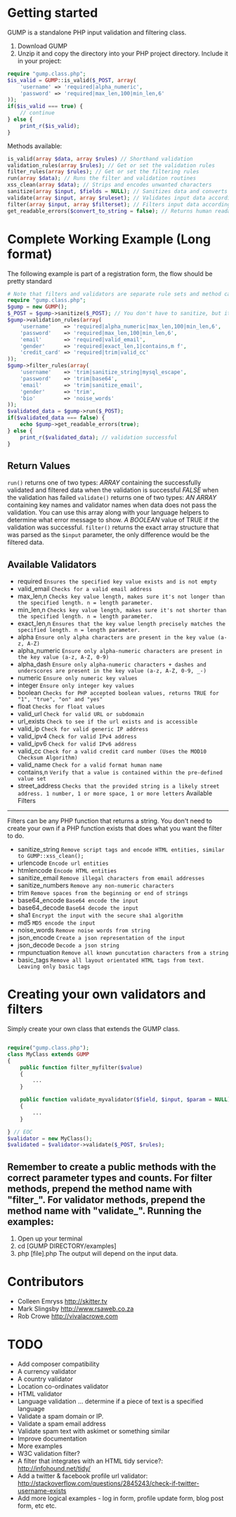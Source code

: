 # Getting started
GUMP is a standalone PHP input validation and filtering class.
1. Download GUMP
2. Unzip it and copy the directory into your PHP project directory.
Include it in your project:
```php
require "gump.class.php";
$is_valid = GUMP::is_valid($_POST, array(
	'username' => 'required|alpha_numeric',
	'password' => 'required|max_len,100|min_len,6'
));
if($is_valid === true) {
	// continue
} else {
	print_r($is_valid);
}
```
Methods available:
```php
is_valid(array $data, array $rules) // Shorthand validation
validation_rules(array $rules); // Get or set the validation rules
filter_rules(array $rules); // Get or set the filtering rules
run(array $data); // Runs the filter and validation routines
xss_clean(array $data); // Strips and encodes unwanted characters
sanitize(array $input, $fields = NULL); // Sanitizes data and converts strings to UTF-8 (if available)
validate(array $input, array $ruleset); // Validates input data according to the provided ruleset (see example)
filter(array $input, array $filterset); // Filters input data according to the provided filterset (see example)
get_readable_errors($convert_to_string = false); // Returns human readable error text in an array or string
```
#  Complete Working Example (Long format)
The following example is part of a registration form, the flow should be pretty standard
```php
# Note that filters and validators are separate rule sets and method calls. There is a good reason for this. 
require "gump.class.php";
$gump = new GUMP(); 
$_POST = $gump->sanitize($_POST); // You don't have to sanitize, but it's safest to do so.
$gump->validation_rules(array(
	'username'    => 'required|alpha_numeric|max_len,100|min_len,6',
	'password'    => 'required|max_len,100|min_len,6',
	'email'       => 'required|valid_email',
	'gender'      => 'required|exact_len,1|contains,m f',
	'credit_card' => 'required|trim|valid_cc'
));
$gump->filter_rules(array(
	'username' 	  => 'trim|sanitize_string|mysql_escape',
	'password'	  => 'trim|base64',
	'email'    	  => 'trim|sanitize_email',
	'gender'   	  => 'trim',
	'bio'		  => 'noise_words'
));
$validated_data = $gump->run($_POST);
if($validated_data === false) {
	echo $gump->get_readable_errors(true);
} else {
	print_r($validated_data); // validation successful
}
```
Return Values
-------------
`run()` returns one of two types:
*ARRAY* containing the successfully validated and filtered data when the validation is successful
*FALSE* when the validation has failed
`validate()` returns one of two types:
*AN ARRAY* containing key names and validator names when data does not pass the validation.
You can use this array along with your language helpers to determine what error message to show.
*A BOOLEAN* value of TRUE if the validation was successful.
`filter()` returns the exact array structure that was parsed as the `$input` parameter, the only difference would be the filtered data.

Available Validators
--------------------
* required `Ensures the specified key value exists and is not empty`
* valid_email `Checks for a valid email address`
* max_len,n `Checks key value length, makes sure it's not longer than the specified length. n = length parameter.`
* min_len,n `Checks key value length, makes sure it's not shorter than the specified length. n = length parameter.`
* exact_len,n `Ensures that the key value length precisely matches the specified length. n = length parameter.`
* alpha `Ensure only alpha characters are present in the key value (a-z, A-Z)`
* alpha_numeric `Ensure only alpha-numeric characters are present in the key value (a-z, A-Z, 0-9)`
* alpha_dash `Ensure only alpha-numeric characters + dashes and underscores are present in the key value (a-z, A-Z, 0-9, _-)`
* numeric `Ensure only numeric key values`
* integer `Ensure only integer key values`
* boolean `Checks for PHP accepted boolean values, returns TRUE for "1", "true", "on" and "yes"`
* float `Checks for float values`
* valid_url `Check for valid URL or subdomain`
* url_exists `Check to see if the url exists and is accessible`
* valid_ip `Check for valid generic IP address`
* valid_ipv4 `Check for valid IPv4 address`
* valid_ipv6 `Check for valid IPv6 address`
* valid_cc `Check for a valid credit card number (Uses the MOD10 Checksum Algorithm)`
* valid_name `Check for a valid format human name`
* contains,n `Verify that a value is contained within the pre-defined value set`
* street_address `Checks that the provided string is a likely street address. 1 number, 1 or more space, 1 or more letters`
Available Filters
-----------------
Filters can be any PHP function that returns a string. You don't need to create your own if a PHP function exists that does what you want the filter to do.
* sanitize_string `Remove script tags and encode HTML entities, similar to GUMP::xss_clean();`
* urlencode `Encode url entities`
* htmlencode `Encode HTML entities`
* sanitize_email `Remove illegal characters from email addresses`
* sanitize_numbers `Remove any non-numeric characters`
* trim `Remove spaces from the beginning or end of strings`
* base64_encode `Base64 encode the input`
* base64_decode `Base64 decode the input`
* sha1 `Encrypt the input with the secure sha1 algorithm`
* md5 `MD5 encode the input`
* noise_words `Remove noise words from string`
* json_encode `Create a json representation of the input` 
* json_decode `Decode a json string` 
* rmpunctuation `Remove all known puncutation characters from a string`
* basic_tags `Remove all layout orientated HTML tags from text. Leaving only basic tags`
#  Creating your own validators and filters
Simply create your own class that extends the GUMP class.
```php

require("gump.class.php");
class MyClass extends GUMP
{
	public function filter_myfilter($value)
	{
		...
	}

	public function validate_myvalidator($field, $input, $param = NULL)
	{
		...
	}

} // EOC
$validator = new MyClass();
$validated = $validator->validate($_POST, $rules);
```
Remember to create a public methods with the correct parameter types and counts.
For filter methods, prepend the method name with "filter_".
For validator methods, prepend the method name with "validate_".
Running the examples:
------------------
1. Open up your terminal
2. cd [GUMP DIRECTORY/examples]
3. php [file].php
The output will depend on the input data.
# Contributors
* Colleen Emryss http://skitter.tv
* Mark Slingsby http://www.rsaweb.co.za
* Rob Crowe http://vivalacrowe.com
# TODO
* Add composer compatibility
* A currency validator
* A country validator
* Location co-ordinates validator
* HTML validator
* Language validation ... determine if a piece of text is a specified language
* Validate a spam domain or IP.
* Validate a spam email address
* Validate spam text with askimet or something similar
* Improve documentation
* More examples
* W3C validation filter?
* A filter that integrates with an HTML tidy service?: http://infohound.net/tidy/
* Add a twitter & facebook profile url validator: http://stackoverflow.com/questions/2845243/check-if-twitter-username-exists
* Add more logical examples - log in form, profile update form, blog post form, etc etc.
